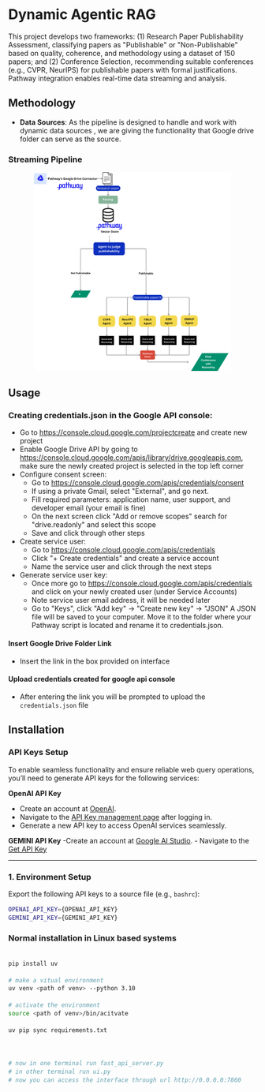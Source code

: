 <h1>
  Dynamic Agentic RAG
</h1>


This project develops two frameworks: (1) Research Paper Publishability Assessment, classifying papers as "Publishable" or "Non-Publishable" based on quality, coherence, and methodology using a dataset of 150 papers; and (2) Conference Selection, recommending suitable conferences (e.g., CVPR, NeurIPS) for publishable papers with formal justifications. Pathway integration enables real-time data streaming and analysis.



## Methodology
- **Data Sources**: As the pipeline is designed to handle and work with dynamic data sources , we are giving the functionality that Google drive folder can serve as the source. 

### Streaming Pipeline 
  <div align="center">
  <img src="./assets/pipeline.png" alt="pipeline" width="400"/>
</div>


## Usage

### Creating credentials.json in the Google API console:
- Go to https://console.cloud.google.com/projectcreate and create new project
- Enable Google Drive API by going to https://console.cloud.google.com/apis/library/drive.googleapis.com, make sure the newly created project is selected in the top left corner
- Configure consent screen:
  - Go to https://console.cloud.google.com/apis/credentials/consent
  - If using a private Gmail, select "External", and go next.
  - Fill required parameters: application name, user support, and developer email (your email is fine)
  - On the next screen click "Add or remove scopes" search for "drive.readonly" and select this scope
  - Save and click through other steps
- Create service user:
  - Go to https://console.cloud.google.com/apis/credentials
  - Click "+ Create credentials" and create a service account
  - Name the service user and click through the next steps
- Generate service user key:
  - Once more go to https://console.cloud.google.com/apis/credentials and click on your newly created user (under Service Accounts)
  - Note service user email address, it will be needed later
  - Go to "Keys", click "Add key" -> "Create new key" -> "JSON"
A JSON file will be saved to your computer. Move it to the folder where your Pathway script is located and rename it to credentials.json.

#### Insert Google Drive Folder Link
- Insert the link in the box provided on interface

#### Upload credentials created for google api console
- After entering the link you will be prompted to upload the `credentials.json` file





## Installation





### API Keys Setup

To enable seamless functionality and ensure reliable web query operations, you’ll need to generate API keys for the following services:



   **OpenAI API Key**
   - Create an account at [OpenAI](https://openai.com/).
   - Navigate to the [API Key management page](https://openai.com/product) after logging in.
   - Generate a new API key to access OpenAI services seamlessly.
 
  **GEMINI API Key**
    -Create an account at [Google AI Studio](https://aistudio.google.com/prompts/new_chat).
    - Navigate to the [Get API Key](https://aistudio.google.com/apikey)
     


---

### 1. Environment Setup

Export the following API keys to a source file (e.g., `bashrc`):

```bash
OPENAI_API_KEY={OPENAI_API_KEY}
GEMINI_API_KEY={GEMINI_API_KEY}

```


### Normal installation in Linux based systems
  ```bash
 
  pip install uv

  # make a vitual environment
  uv venv <path of venv> --python 3.10

  # activate the environment
  source <path of venv>/bin/acitvate

  uv pip sync requirements.txt
 
  

  # now in one terminal run fast_api_server.py
  # in other terminal run ui.py
  # now you can access the interface through url http://0.0.0.0:7860
  ```
